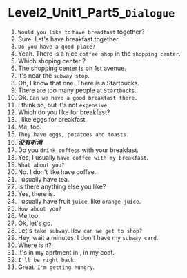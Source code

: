 # Level2_Unit1_Part5_`Dialogue`

1. `Would you like to`  `have breadfast` together?    
2. Sure. Let's have breakfast together.  
3. `Do you have a good place?`   
4. Yeah. There is a nice `coffee shop` in the `shopping center`.
5. Which shoping center ?  
6. The shopping center is on 1st avenue.  
7. it's near the `subway stop`.  
8. Oh, I know that one. There is a Startbucks.
9. There are too many people at `Startbucks`.
10. Ok. `Can we have a good breakfast there.`   
11. I think so, but it's not `expensive`.  
12. Which do you like for breakfast?  
13. I like eggs for breakfast.  
14. Me, too.  
15. `They have eggs, potatoes and toasts.`   
16. ***没有听清***
17. Do you `drink coffess` with your breakfast.   
18. Yes, I usually `have coffee with my breakfast`.  
19. `What about you?`  
20.  No. I don't like have coffee.  
21. I usually have tea.   
23. Is there anything else you like?   
24. Yes, there is.  
25. I usually have fruit `juice`, like `orange juice`.   
26. `How about you?`   
27. Me,too.  
28. Ok, let's go.  
29. Let's `take subway`.  `How can we get to shop? `   
30. Hey, wait a minutes. I don't have my `subway card`.  
31. Where is it?  
32. It's in my aprtment in , in my coat.   
33. `I'll be right back`.     
34. Great. `I'm getting hungry`. 